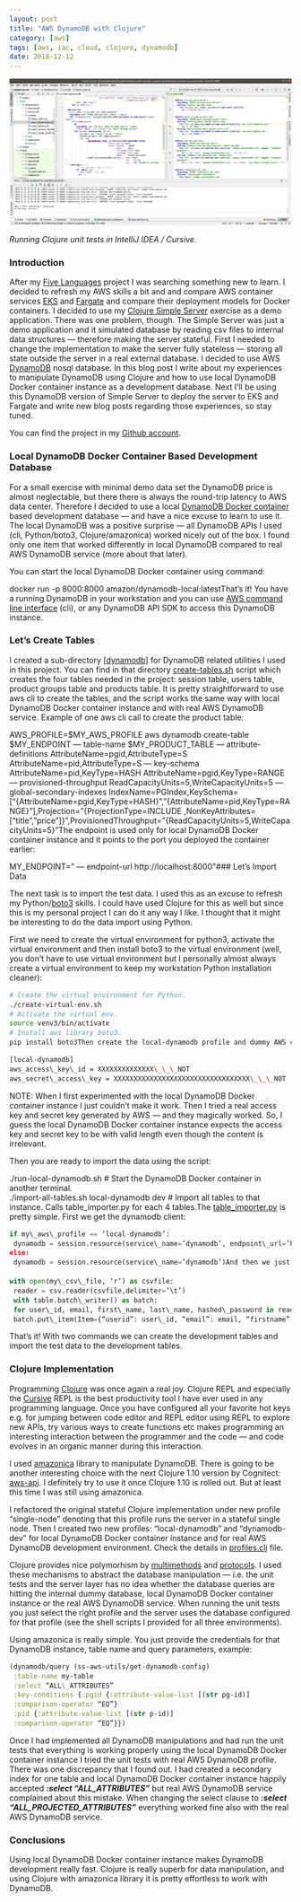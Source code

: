 ```yaml
---
layout: post
title: "AWS DynamoDB with Clojure"
category: [aws]
tags: [aws, iac, cloud, clojure, dynamodb]
date: 2018-12-12
---
```


![](/img/2018-12-12-aws-dynamodb-with-clojure_img_1.png)

*Running Clojure unit tests in IntelliJ IDEA / Cursive.*

### Introduction

After my [Five Languages](https://medium.com/@kari.marttila/five-languages-five-stories-1afd7b0b583f) project I was searching something new to learn. I decided to refresh my AWS skills a bit and and compare AWS container services [EKS](https://aws.amazon.com/eks/) and [Fargate](https://aws.amazon.com/fargate/) and compare their deployment models for Docker containers. I decided to use my [Clojure Simple Server](https://github.com/karimarttila/clojure/tree/master/clj-ring-cljs-reagent-demo/simple-server) exercise as a demo application. There was one problem, though. The Simple Server was just a demo application and it simulated database by reading csv files to internal data structures — therefore making the server stateful. First I needed to change the implementation to make the server fully stateless — storing all state outside the server in a real external database. I decided to use AWS [DynamoDB](https://aws.amazon.com/dynamodb/) nosql database. In this blog post I write about my experiences to manipulate DynamoDB using Clojure and how to use local DynamoDB Docker container instance as a development database. Next I’ll be using this DynamoDB version of Simple Server to deploy the server to EKS and Fargate and write new blog posts regarding those experiences, so stay tuned.

You can find the project in my [Github account](https://github.com/karimarttila/clojure/tree/master/clj-ring-cljs-reagent-demo/simple-server).

### Local DynamoDB Docker Container Based Development Database

For a small exercise with minimal demo data set the DynamoDB price is almost neglectable, but there there is always the round-trip latency to AWS data center. Therefore I decided to use a local [DynamoDB Docker container](https://hub.docker.com/r/amazon/dynamodb-local/) based development database — and have a nice excuse to learn to use it. The local DynamoDB was a positive surprise — all DynamoDB APIs I used (cli, Python/boto3, Clojure/amazonica) worked nicely out of the box. I found only one item that worked differently in local DynamoDB compared to real AWS DynamoDB service (more about that later).

You can start the local DynamoDB Docker container using command:

docker run -p 8000:8000 amazon/dynamodb-local:latestThat’s it! You have a running DynamoDB in your workstation and you can use [AWS command line interface](https://aws.amazon.com/cli/) (cli), or any DynamoDB API SDK to access this DynamoDB instance.

### Let’s Create Tables

I created a sub-directory [[dynamodb](https://github.com/karimarttila/clojure/tree/master/clj-ring-cljs-reagent-demo/simple-server/dynamodb)] for DynamoDB related utilities I used in this project. You can find in that directory [create-tables.sh](https://github.com/karimarttila/clojure/blob/master/clj-ring-cljs-reagent-demo/simple-server/dynamodb/create-tables.sh) script which creates the four tables needed in the project: session table, users table, product groups table and products table. It is pretty straightforward to use aws cli to create the tables, and the script works the same way with local DynamoDB Docker container instance and with real AWS DynamoDB service. Example of one aws cli call to create the product table:

AWS_PROFILE=$MY_AWS_PROFILE aws dynamodb create-table $MY\_ENDPOINT — table-name $MY_PRODUCT_TABLE — attribute-definitions AttributeName=pgid,AttributeType=S AttributeName=pid,AttributeType=S — key-schema AttributeName=pid,KeyType=HASH AttributeName=pgid,KeyType=RANGE — provisioned-throughput ReadCapacityUnits=5,WriteCapacityUnits=5 — global-secondary-indexes IndexName=PGIndex,KeySchema=[“{AttributeName=pgid,KeyType=HASH}”,”{AttributeName=pid,KeyType=RANGE}”],Projection=”{ProjectionType=INCLUDE ,NonKeyAttributes=[“title”,”price”]}”,ProvisionedThroughput=”{ReadCapacityUnits=5,WriteCapacityUnits=5}”The endpoint is used only for local DynamoDB Docker container instance and it points to the port you deployed the container earlier:

MY_ENDPOINT=” — endpoint-url http://localhost:8000"### Let’s Import Data

The next task is to import the test data. I used this as an excuse to refresh my Python/[boto3](https://boto3.amazonaws.com/v1/documentation/api/latest/index.html) skills. I could have used Clojure for this as well but since this is my personal project I can do it any way I like. I thought that it might be interesting to do the data import using Python.

First we need to create the virtual environment for python3, activate the virtual environment and then install boto3 to the virtual environment (well, you don’t have to use virtual environment but I personally almost always create a virtual environment to keep my workstation Python installation cleaner):

```bash
# Create the virtual environment for Python.  
./create-virtual-env.sh  
# Activate the virtual env.  
source venv3/bin/activate  
# Install aws library boto3.  
pip install boto3Then create the local-dynamodb profile and dummy AWS credentials in your ~/.aws/credentials file:
```

```bash
[local-dynamodb]  
aws_access\_key\_id = XXXXXXXXXXXXXX\_\_\_NOT  
aws_secret\_access\_key = XXXXXXXXXXXXXXXXXXXXXXXXXXXXXXXXXX\_\_\_NOT
```

NOTE: When I first experimented with the local DynamoDB Docker container instance I just couldn’t make it work. Then I tried a real access key and secret key generated by AWS — and they magically worked. So, I guess the local DynamoDB Docker container instance expects the access key and secret key to be with valid length even though the content is irrelevant.

Then you are ready to import the data using the script:

./run-local-dynamodb.sh # Start the DynamoDB Docker container in another terminal.  
./import-all-tables.sh local-dynamodb dev # Import all tables to that instance. Calls table\_importer.py for each 4 tables.The [table\_importer.py](https://github.com/karimarttila/clojure/blob/master/clj-ring-cljs-reagent-demo/simple-server/dynamodb/table_importer.py) is pretty simple. First we get the dynamodb client:

```python
if my\_aws\_profile == ‘local-dynamodb’:   
 dynamodb = session.resource(service\_name=’dynamodb’, endpoint\_url=’http://localhost:8000')   
else:   
 dynamodb = session.resource(service\_name=’dynamodb’)And then we just dump everything from the csv file to DynamoDB:

with open(my\_csv\_file, ‘r’) as csvfile:   
 reader = csv.reader(csvfile,delimiter=’\t’)   
 with table.batch\_writer() as batch:   
 for user\_id, email, first\_name, last\_name, hashed\_password in reader:   
 batch.put\_item(Item={“userid”: user\_id, “email”: email, “firstname”: first\_name, “lastname”: last\_name, “hpwd”: hashed\_password})
```

That’s it! With two commands we can create the development tables and import the test data to the development tables.

### Clojure Implementation

Programming [Clojure](https://clojure.org/) was once again a real joy. Clojure REPL and especially the [Cursive](https://cursive-ide.com/) REPL is the best productivity tool I have ever used in any programming language. Once you have configured all your favorite hot keys e.g. for jumping between code editor and REPL editor using REPL to explore new APIs, try various ways to create functions etc makes programming an interesting interaction between the programmer and the code — and code evolves in an organic manner during this interaction.

I used [amazonica](https://github.com/mcohen01/amazonica) library to manipulate DynamoDB. There is going to be another interesting choice with the next Clojure 1.10 version by Cognitect: [aws-api](https://github.com/cognitect-labs/aws-api). I definitely try to use it once Clojure 1.10 is rolled out. But at least this time I was still using amazonica.

I refactored the original stateful Clojure implementation under new profile “single-node” denoting that this profile runs the server in a stateful single node. Then I created two new profiles: “local-dynamodb” and “dynamodb-dev” for local DynamoDB Docker container instance and for real AWS DynamoDB development environment. Check the details in [profiles.clj](https://github.com/karimarttila/clojure/blob/master/clj-ring-cljs-reagent-demo/simple-server/profiles.clj) file.

Clojure provides nice polymorhism by [multimethods](https://clojure.org/reference/multimethods) and [protocols](https://clojure.org/reference/protocols). I used these mechanisms to abstract the database manipulation — i.e. the unit tests and the server layer has no idea whether the database queries are hitting the internal dummy database, local DynamoDB Docker container instance or the real AWS DynamoDB service. When running the unit tests you just select the right profile and the server uses the database configured for that profile (see the shell scripts I provided for all three environments).

Using amazonica is really simple. You just provide the credentials for that DynamoDB instance, table name and query parameters, example:

```clojure
(dynamodb/query (ss-aws-utils/get-dynamodb-config)  
 :table-name my-table  
 :select “ALL\_ATTRIBUTES”  
 :key-conditions {:pgid {:attribute-value-list [(str pg-id)]  
 :comparison-operator “EQ”}  
 :pid {:attribute-value-list [(str p-id)]  
 :comparison-operator “EQ”}})
```

Once I had implemented all DynamoDB manipulations and had run the unit tests that everything is working properly using the local DynamoDB Docker container instance I tried the unit tests with real AWS DynamoDB profile. There was one discrepancy that I found out. I had created a secondary index for one table and local DynamoDB Docker container instance happily accepted ***:select “ALL\_ATTRIBUTES”*** but real AWS DynamoDB service complained about this mistake. When changing the select clause to ***:select “ALL\_PROJECTED\_ATTRIBUTES”*** everything worked fine also with the real AWS DynamoDB service.

### Conclusions

Using local DynamoDB Docker container instance makes DynamoDB development really fast. Clojure is really superb for data manipulation, and using Clojure with amazonica library it is pretty effortless to work with DynamoDB.

  

